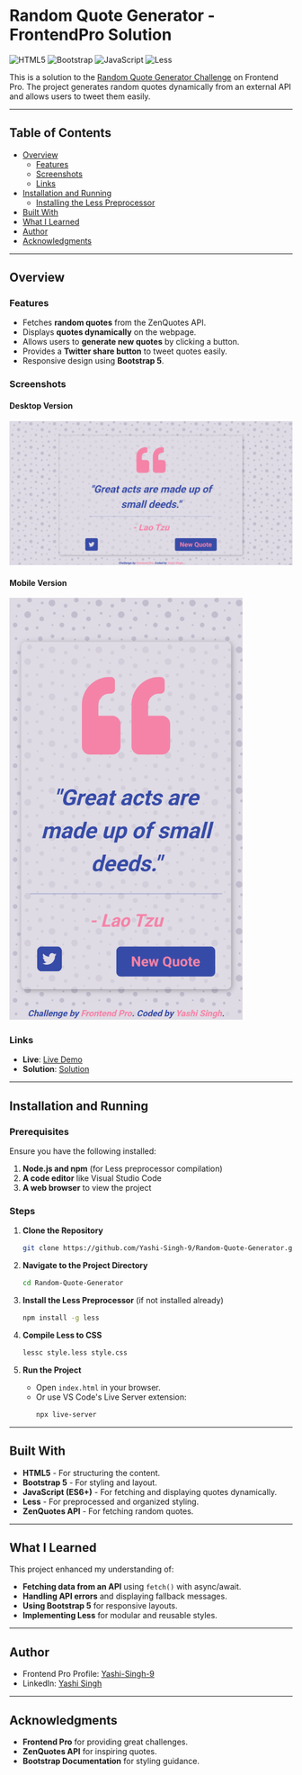 # Random Quote Generator - FrontendPro Solution

![HTML5](https://img.shields.io/badge/HTML5-%23E34F26.svg?&style=flat&logo=html5&logoColor=white)
![Bootstrap](https://img.shields.io/badge/Bootstrap-%23563D7C.svg?&style=flat&logo=bootstrap&logoColor=white)
![JavaScript](https://img.shields.io/badge/JavaScript-%23F7DF1E.svg?&style=flat&logo=javascript&logoColor=black)
![Less](https://img.shields.io/badge/Less-%231D365D.svg?&style=flat&logo=less&logoColor=white)

This is a solution to the [Random Quote Generator Challenge](https://www.frontendpro.dev/frontend-coding-challenges/random-quote-generator-8L8ocgPccZaBeqLjpSLK) on Frontend Pro. The project generates random quotes dynamically from an external API and allows users to tweet them easily.

---

## Table of Contents

- [Overview](#overview)
  - [Features](#features)
  - [Screenshots](#screenshots)
  - [Links](#links)
- [Installation and Running](#installation-and-running)
  - [Installing the Less Preprocessor](#installing-the-less-preprocessor)
- [Built With](#built-with)
- [What I Learned](#what-i-learned)
- [Author](#author)
- [Acknowledgments](#acknowledgments)

---

## Overview

### Features

- Fetches **random quotes** from the ZenQuotes API.
- Displays **quotes dynamically** on the webpage.
- Allows users to **generate new quotes** by clicking a button.
- Provides a **Twitter share button** to tweet quotes easily.
- Responsive design using **Bootstrap 5**.

### Screenshots

#### Desktop Version
![Desktop Preview](images/desktop-design.png)

#### Mobile Version
<img src="images/mobile-design.png" height="750" width="auto">

### Links

- **Live**: [Live Demo](https://yashi-singh-9.github.io/Random-Quote-Generator/)
- **Solution**: [Solution](https://www.frontendpro.dev/frontend-coding-challenges/random-quote-generator-8L8ocgPccZaBeqLjpSLK/solutions/V4AwxIntLgNLXbJZ1XWr)

---

## Installation and Running

### Prerequisites

Ensure you have the following installed:

1. **Node.js and npm** (for Less preprocessor compilation)
2. **A code editor** like Visual Studio Code
3. **A web browser** to view the project

### Steps

1. **Clone the Repository**
   ```bash
   git clone https://github.com/Yashi-Singh-9/Random-Quote-Generator.git
   ```

2. **Navigate to the Project Directory**
   ```bash
   cd Random-Quote-Generator
   ```

3. **Install the Less Preprocessor** (if not installed already)
   ```bash
   npm install -g less
   ```

4. **Compile Less to CSS**
   ```bash
   lessc style.less style.css
   ```

5. **Run the Project**
   - Open `index.html` in your browser.
   - Or use VS Code's Live Server extension:
     ```bash
     npx live-server
     ```

---

## Built With

- **HTML5** - For structuring the content.
- **Bootstrap 5** - For styling and layout.
- **JavaScript (ES6+)** - For fetching and displaying quotes dynamically.
- **Less** - For preprocessed and organized styling.
- **ZenQuotes API** - For fetching random quotes.

---

## What I Learned

This project enhanced my understanding of:

- **Fetching data from an API** using `fetch()` with async/await.
- **Handling API errors** and displaying fallback messages.
- **Using Bootstrap 5** for responsive layouts.
- **Implementing Less** for modular and reusable styles.

---

## Author

- Frontend Pro Profile: [Yashi-Singh-9](https://www.frontendpro.dev/profile/Yashi-Singh-9)
- LinkedIn: [Yashi Singh](https://www.linkedin.com/in/yashi-singh-b4143a246)

---

## Acknowledgments

- **Frontend Pro** for providing great challenges.
- **ZenQuotes API** for inspiring quotes.
- **Bootstrap Documentation** for styling guidance.
